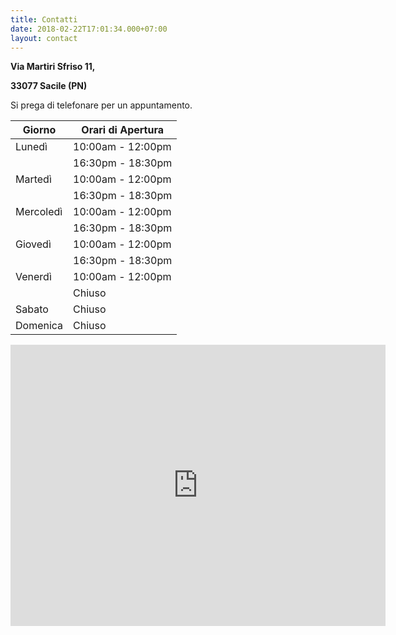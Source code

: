 ```yaml
---
title: Contatti
date: 2018-02-22T17:01:34.000+07:00
layout: contact 
---
```

**Via Martiri Sfriso 11,**

**33077 Sacile (PN)** 

Si prega di telefonare per un appuntamento.    
     
| Giorno       | Orari di Apertura   |
| ------------ | ------------------- |
| Lunedì       | 10:00am - 12:00pm   |
|              | 16:30pm - 18:30pm   |
| Martedì      | 10:00am - 12:00pm   |
|              | 16:30pm - 18:30pm   |
| Mercoledì    | 10:00am - 12:00pm   |
|              | 16:30pm - 18:30pm   |
| Giovedì      | 10:00am - 12:00pm   |
|              | 16:30pm - 18:30pm   |
| Venerdì      | 10:00am - 12:00pm   |
|              | Chiuso              |
| Sabato       | Chiuso              |
| Domenica     | Chiuso              | 

<iframe src="https://www.google.com/maps/place/Studio+Tax+Planning+Sacile/@45.9536469,12.495937,15z/data=!4m5!3m4!1s0x0:0xba66cc35df9ec116!8m2!3d45.9536469!4d12.495937" 
        width="600" 
        height="450" 
        frameborder="0" 
        style="border:0"></iframe>
